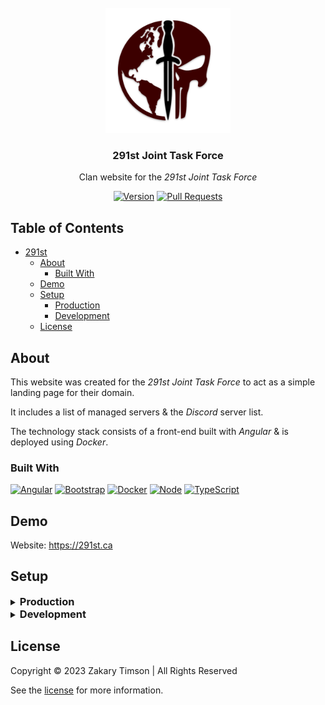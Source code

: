 <!-- Header -->
<div id="top" align="center">
  <br />
  
  <!-- Logo -->
  <a href="/src/assets/img/header.png">
  	<img src="./src/assets/img/logo.png" alt="Logo" width="200" height="200">
  </a>

  <!-- Title -->
  ### 291st Joint Task Force
  
  <!-- Description -->
  Clan website for the _291st Joint Task Force_

  <!-- Repo badges -->
  [![Version](https://img.shields.io/badge/dynamic/json.svg?label=Version&style=for-the-badge&url=https://git.zakscode.com/api/v1/repos/ztimson/291st/tags&query=$[0].name)](https://git.zakscode.com/ztimson/291st/tags)
  [![Pull Requests](https://img.shields.io/badge/dynamic/json.svg?label=Pull%20Requests&style=for-the-badge&url=https://git.zakscode.com/api/v1/repos/ztimson/291st&query=open_pr_counter)](https://git.zakscode.com/ztimson/291st/pulls)

</div>

## Table of Contents
- [291st](#top)
  - [About](#about)
    - [Built With](#built-with)
  - [Demo](https://291st.ca)
  - [Setup](#setup)
    - [Production](#production)
    - [Development](#development)
  - [License](#license)

## About

This website was created for the _291st Joint Task Force_ to act as a simple landing page for their domain.

It includes a list of managed servers & the _Discord_ server list.

The technology stack consists of a front-end built with _Angular_ & is deployed using _Docker_.

### Built With
[![Angular](https://img.shields.io/badge/Angular-DD0031?style=for-the-badge&logo=angular)](https://angular.io/)
[![Bootstrap](https://img.shields.io/badge/Bootstrap-563D7C?style=for-the-badge&logo=bootstrap&logoColor=white)](https://getbootstrap.com)
[![Docker](https://img.shields.io/badge/Docker-384d54?style=for-the-badge&logo=docker)](https://docker.com/)
[![Node](https://img.shields.io/badge/Node.js-000000?style=for-the-badge&logo=nodedotjs)](https://nodejs.org/)
[![TypeScript](https://img.shields.io/badge/TypeScript-3178C6?style=for-the-badge&logo=typescript&logoColor=white)](https://typescriptlang.org/)

## Demo
Website: https://291st.ca

## Setup

<details>
<summary>
  <h3 id="production" style="display: inline">
    Production
  </h3>
</summary>

#### Prerequisites
- [Docker](https://docs.docker.com/install/)

#### Instructions
1. Run the docker image: `docker run -p 80:80 git.zakscode.com/ztimson/291st:latest`
2. Open [http://localhost](http://localhost)
</details>

<details>
<summary>
  <h3 id="development" style="display: inline">
    Development
  </h3>
</summary>

#### Prerequisites
- [Node.js](https://nodejs.org/en/download)

#### Instructions
1. Install the dependencies: `npm install`
2. Start the Angular server: `npm run start`
3. Open [http://localhost:4200](http://localhost:4200)

</details>

## License
Copyright © 2023 Zakary Timson | All Rights Reserved

See the [license](./LICENSE) for more information.
